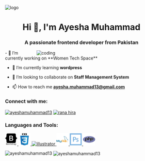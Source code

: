 ![logo](https://github.com/ayeshamuhammad13/ayeshamuhammad13/blob/main/image_2023-10-14_193517297.png)
<h1 align="center">Hi 👋, I'm Ayesha Muhammad</h1>
<h3 align="center">A passionate frontend developer from Pakistan</h3>

<img align ="right" alt ="coding" width = "400" src ="https://www.google.com/url?sa=i&url=https%3A%2F%2Fsteamcommunity.com%2Fsharedfiles%2Ffiledetails%2F%3Fid%3D2217383700&psig=AOvVaw3aSUYNFJaa0LrMEiBLq_pT&ust=1697457411172000&source=images&cd=vfe&opi=89978449&ved=0CBEQjRxqFwoTCMCGjuP_94EDFQAAAAAdAAAAABAR" /> 
- 🔭 I’m currently working on **Women Tech Space**

- 🌱 I’m currently learning **wordpress**

- 👯 I’m looking to collaborate on **Staff Management System**

- 📫 How to reach me **ayesha.muhammad13@gmail.com**

<h3 align="left">Connect with me:</h3>
<p align="left">
<a href="https://linkedin.com/in/ayeshamuhammad13" target="blank"><img align="center" src="https://raw.githubusercontent.com/rahuldkjain/github-profile-readme-generator/master/src/images/icons/Social/linked-in-alt.svg" alt="ayeshamuhammad13" height="30" width="40" /></a>
<a href="https://fb.com/rana hira" target="blank"><img align="center" src="https://raw.githubusercontent.com/rahuldkjain/github-profile-readme-generator/master/src/images/icons/Social/facebook.svg" alt="rana hira" height="30" width="40" /></a>
</p>

<h3 align="left">Languages and Tools:</h3>
<p align="left"> <a href="https://getbootstrap.com" target="_blank" rel="noreferrer"> <img src="https://raw.githubusercontent.com/devicons/devicon/master/icons/bootstrap/bootstrap-plain-wordmark.svg" alt="bootstrap" width="40" height="40"/> </a> <a href="https://www.w3schools.com/css/" target="_blank" rel="noreferrer"> <img src="https://raw.githubusercontent.com/devicons/devicon/master/icons/css3/css3-original-wordmark.svg" alt="css3" width="40" height="40"/> </a> <a href="https://www.adobe.com/in/products/illustrator.html" target="_blank" rel="noreferrer"> <img src="https://www.vectorlogo.zone/logos/adobe_illustrator/adobe_illustrator-icon.svg" alt="illustrator" width="40" height="40"/> </a> <a href="https://www.mysql.com/" target="_blank" rel="noreferrer"> <img src="https://raw.githubusercontent.com/devicons/devicon/master/icons/mysql/mysql-original-wordmark.svg" alt="mysql" width="40" height="40"/> </a> <a href="https://www.photoshop.com/en" target="_blank" rel="noreferrer"> <img src="https://raw.githubusercontent.com/devicons/devicon/master/icons/photoshop/photoshop-line.svg" alt="photoshop" width="40" height="40"/> </a> <a href="https://www.php.net" target="_blank" rel="noreferrer"> <img src="https://raw.githubusercontent.com/devicons/devicon/master/icons/php/php-original.svg" alt="php" width="40" height="40"/> </a> </p>

<p><img align="left" src="https://github-readme-stats.vercel.app/api/top-langs?username=ayeshamuhammad13&show_icons=true&locale=en&layout=compact" alt="ayeshamuhammad13" /></p>

<p>&nbsp;<img align="center" src="https://github-readme-stats.vercel.app/api?username=ayeshamuhammad13&show_icons=true&locale=en" alt="ayeshamuhammad13" /></p>
